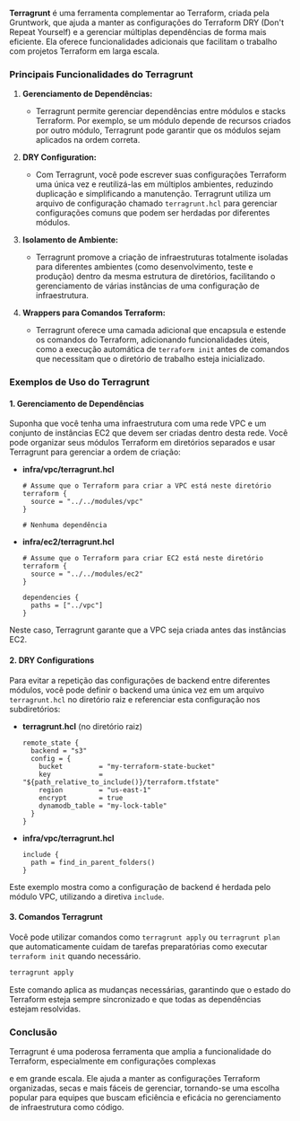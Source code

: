 **Terragrunt** é uma ferramenta complementar ao Terraform, criada pela Gruntwork, que ajuda a manter as configurações do Terraform DRY (Don't Repeat Yourself) e a gerenciar múltiplas dependências de forma mais eficiente. Ela oferece funcionalidades adicionais que facilitam o trabalho com projetos Terraform em larga escala.

### **Principais Funcionalidades do Terragrunt**

1. **Gerenciamento de Dependências:**
   - Terragrunt permite gerenciar dependências entre módulos e stacks Terraform. Por exemplo, se um módulo depende de recursos criados por outro módulo, Terragrunt pode garantir que os módulos sejam aplicados na ordem correta.

2. **DRY Configuration:**
   - Com Terragrunt, você pode escrever suas configurações Terraform uma única vez e reutilizá-las em múltiplos ambientes, reduzindo duplicação e simplificando a manutenção. Terragrunt utiliza um arquivo de configuração chamado `terragrunt.hcl` para gerenciar configurações comuns que podem ser herdadas por diferentes módulos.

3. **Isolamento de Ambiente:**
   - Terragrunt promove a criação de infraestruturas totalmente isoladas para diferentes ambientes (como desenvolvimento, teste e produção) dentro da mesma estrutura de diretórios, facilitando o gerenciamento de várias instâncias de uma configuração de infraestrutura.

4. **Wrappers para Comandos Terraform:**
   - Terragrunt oferece uma camada adicional que encapsula e estende os comandos do Terraform, adicionando funcionalidades úteis, como a execução automática de `terraform init` antes de comandos que necessitam que o diretório de trabalho esteja inicializado.

### **Exemplos de Uso do Terragrunt**

#### **1. Gerenciamento de Dependências**

Suponha que você tenha uma infraestrutura com uma rede VPC e um conjunto de instâncias EC2 que devem ser criadas dentro desta rede. Você pode organizar seus módulos Terraform em diretórios separados e usar Terragrunt para gerenciar a ordem de criação:

- **infra/vpc/terragrunt.hcl**
  ```hcl
  # Assume que o Terraform para criar a VPC está neste diretório
  terraform {
    source = "../../modules/vpc"
  }

  # Nenhuma dependência
  ```

- **infra/ec2/terragrunt.hcl**
  ```hcl
  # Assume que o Terraform para criar EC2 está neste diretório
  terraform {
    source = "../../modules/ec2"
  }

  dependencies {
    paths = ["../vpc"]
  }
  ```

Neste caso, Terragrunt garante que a VPC seja criada antes das instâncias EC2.

#### **2. DRY Configurations**

Para evitar a repetição das configurações de backend entre diferentes módulos, você pode definir o backend uma única vez em um arquivo `terragrunt.hcl` no diretório raiz e referenciar esta configuração nos subdiretórios:

- **terragrunt.hcl** (no diretório raiz)
  ```hcl
  remote_state {
    backend = "s3"
    config = {
      bucket         = "my-terraform-state-bucket"
      key            = "${path_relative_to_include()}/terraform.tfstate"
      region         = "us-east-1"
      encrypt        = true
      dynamodb_table = "my-lock-table"
    }
  }
  ```

- **infra/vpc/terragrunt.hcl**
  ```hcl
  include {
    path = find_in_parent_folders()
  }
  ```

Este exemplo mostra como a configuração de backend é herdada pelo módulo VPC, utilizando a diretiva `include`.

#### **3. Comandos Terragrunt**

Você pode utilizar comandos como `terragrunt apply` ou `terragrunt plan` que automaticamente cuidam de tarefas preparatórias como executar `terraform init` quando necessário.

```bash
terragrunt apply
```

Este comando aplica as mudanças necessárias, garantindo que o estado do Terraform esteja sempre sincronizado e que todas as dependências estejam resolvidas.

### **Conclusão**

Terragrunt é uma poderosa ferramenta que amplia a funcionalidade do Terraform, especialmente em configurações complexas

 e em grande escala. Ele ajuda a manter as configurações Terraform organizadas, secas e mais fáceis de gerenciar, tornando-se uma escolha popular para equipes que buscam eficiência e eficácia no gerenciamento de infraestrutura como código.